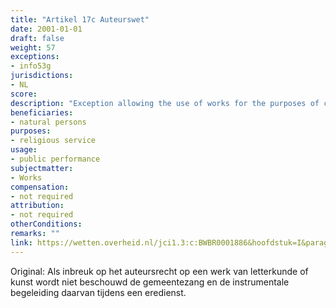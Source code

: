 ```yaml
---
title: "Artikel 17c Auteurswet"
date: 2001-01-01 
draft: false
weight: 57
exceptions:
- info53g
jurisdictions:
- NL
score: 
description: "Exception allowing the use of works for the purposes of congregational singing and the instrumental accompaniment thereof during a religious service." 
beneficiaries:
- natural persons
purposes: 
- religious service
usage:
- public performance
subjectmatter:
- Works
compensation:
- not required
attribution: 
- not required
otherConditions: 
remarks: ""
link: https://wetten.overheid.nl/jci1.3:c:BWBR0001886&hoofdstuk=I&paragraaf=6&artikel=17c
---
```


Original: Als inbreuk op het auteursrecht op een werk van letterkunde of kunst wordt niet beschouwd de gemeentezang en de instrumentale begeleiding daarvan tijdens een eredienst.

